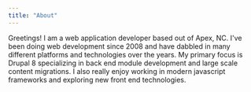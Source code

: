 ```yaml
---
title: "About"
---
```


Greetings! I am a web application developer based out of Apex, NC. I've been doing web development since 2008 and have dabbled in many different platforms and technologies over the years. My primary focus is Drupal 8 specializing in back end module development and large scale content migrations. I also really enjoy working in modern javascript frameworks and exploring new front end technologies.

